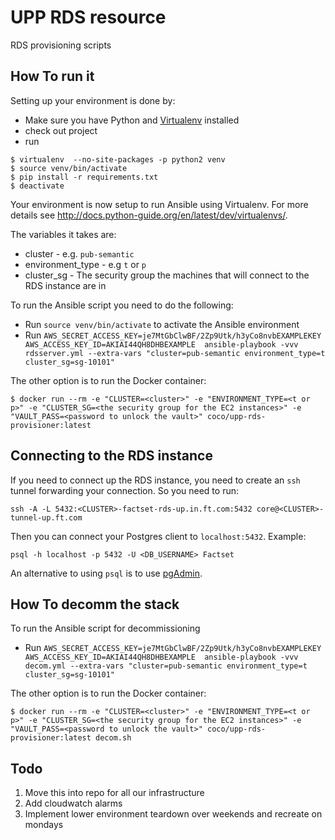UPP RDS resource
===

RDS provisioning scripts


How To run it
------

Setting up your environment is done by:
* Make sure you have Python and [Virtualenv](https://virtualenv.pypa.io/en/stable/) installed
* check out project
* run
```
$ virtualenv  --no-site-packages -p python2 venv
$ source venv/bin/activate
$ pip install -r requirements.txt
$ deactivate
```
Your environment is now setup to run Ansible using Virtualenv. For more details see http://docs.python-guide.org/en/latest/dev/virtualenvs/.

The variables it takes are:
* cluster - e.g. `pub-semantic`
* environment_type - e.g `t` or `p`
* cluster_sg - The security group the machines that will connect to the RDS instance are in

To run the Ansible script you need to do the following:
* Run `source venv/bin/activate` to activate the Ansible environment
* Run `AWS_SECRET_ACCESS_KEY=je7MtGbClwBF/2Zp9Utk/h3yCo8nvbEXAMPLEKEY AWS_ACCESS_KEY_ID=AKIAI44QH8DHBEXAMPLE  ansible-playbook -vvv rdsserver.yml --extra-vars "cluster=pub-semantic environment_type=t cluster_sg=sg-10101"`

The other option is to run the Docker container:
```
$ docker run --rm -e "CLUSTER=<cluster>" -e "ENVIRONMENT_TYPE=<t or p>" -e "CLUSTER_SG=<the security group for the EC2 instances>" -e "VAULT_PASS=<password to unlock the vault>" coco/upp-rds-provisioner:latest
```

Connecting to the RDS instance
------

If you need to connect up the RDS instance, you need to create an `ssh` tunnel forwarding your connection. So you need to run:

```
ssh -A -L 5432:<CLUSTER>-factset-rds-up.in.ft.com:5432 core@<CLUSTER>-tunnel-up.ft.com
```

Then you can connect your Postgres client to `localhost:5432`. Example:

```
psql -h localhost -p 5432 -U <DB_USERNAME> Factset
```

An alternative to using `psql` is to use [pgAdmin](https://www.pgadmin.org/).


How To decomm the stack
------
To run the Ansible script for decommissioning
* Run `AWS_SECRET_ACCESS_KEY=je7MtGbClwBF/2Zp9Utk/h3yCo8nvbEXAMPLEKEY AWS_ACCESS_KEY_ID=AKIAI44QH8DHBEXAMPLE  ansible-playbook -vvv decom.yml --extra-vars "cluster=pub-semantic environment_type=t cluster_sg=sg-10101"` 

The other option is to run the Docker container:
```
$ docker run --rm -e "CLUSTER=<cluster>" -e "ENVIRONMENT_TYPE=<t or p>" -e "CLUSTER_SG=<the security group for the EC2 instances>" -e "VAULT_PASS=<password to unlock the vault>" coco/upp-rds-provisioner:latest decom.sh
```


Todo
------
1. Move this into repo for all our infrastructure
2. Add cloudwatch alarms
3. Implement lower environment teardown over weekends and recreate on mondays
